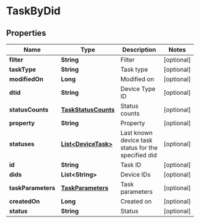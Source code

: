 
# TaskByDid

## Properties
Name | Type | Description | Notes
------------ | ------------- | ------------- | -------------
**filter** | **String** | Filter |  [optional]
**taskType** | **String** | Task type |  [optional]
**modifiedOn** | **Long** | Modified on |  [optional]
**dtid** | **String** | Device Type ID |  [optional]
**statusCounts** | [**TaskStatusCounts**](TaskStatusCounts.md) | Status counts |  [optional]
**property** | **String** | Property |  [optional]
**statuses** | [**List&lt;DeviceTask&gt;**](DeviceTask.md) | Last known device task status for the specified did |  [optional]
**id** | **String** | Task ID |  [optional]
**dids** | **List&lt;String&gt;** | Device IDs |  [optional]
**taskParameters** | [**TaskParameters**](TaskParameters.md) | Task parameters |  [optional]
**createdOn** | **Long** | Created on |  [optional]
**status** | **String** | Status |  [optional]



